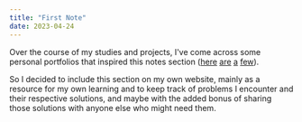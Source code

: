 ```yaml
---
title: "First Note"
date: 2023-04-24
---
```


Over the course of my studies and projects, I've come across some personal portfolios that inspired this notes section ([here](https://heather-buchel.com/) [are](https://brianlovin.com/writing) [a](https://rmurphey.com/) [few](https://octavian.work/)).

So I decided to include this section on my own website, mainly as a resource for my own learning and to keep track of problems I encounter and their respective solutions, and maybe with the added bonus of sharing those solutions with anyone else who might need them.
